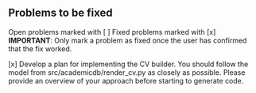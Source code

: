 ## Problems to be fixed

Open problems marked with [ ]
Fixed problems marked with [x]
**IMPORTANT**: Only mark a problem as fixed once the user has confirmed that the fix worked.  

[x] Develop a plan for implementing the CV builder.  You should follow the model from src/academicdb/render_cv.py as closely as possible.  Please provide an overview of your approach before starting to generate code.
